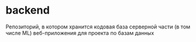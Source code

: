 # backend
Репозиторий, в котором хранится кодовая база серверной части (в том числе ML) веб-приложения для проекта по базам данных
